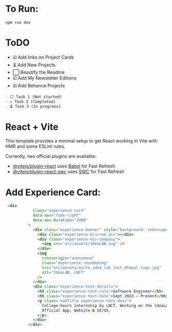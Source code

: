 # To Run:

```shell
npm run dev
```



# ToDO

- ☑️ Add links on Project Cards
- ⏳ Add New Projects
- ⬜ Beautify the Readme
- ☑️ Add My Newsletter Editions
- ☑️ Add Behance Projects

```markdown
- ⬜ Task 1 (Not started)
- ☑️ Task 2 (Completed)
- ⏳ Task 3 (In progress)
```






# React + Vite

This template provides a minimal setup to get React working in Vite with HMR and some ESLint rules.

Currently, two official plugins are available:

- [@vitejs/plugin-react](https://github.com/vitejs/vite-plugin-react/blob/main/packages/plugin-react/README.md) uses [Babel](https://babeljs.io/) for Fast Refresh
- [@vitejs/plugin-react-swc](https://github.com/vitejs/vite-plugin-react-swc) uses [SWC](https://swc.rs/) for Fast Refresh



# Add Experience Card:

```html
 <div
            class="experience-card"
            data-aos="fade-right"
            data-aos-duration="2000"
          >
            <div class="experience-banner" style="background: rebeccapurple">
              <div class="experience-blurred_div"></div>
              <div class="experience-div-company">
                <img src="src/assets/IdeaLAB.svg" />
              </div>
              <img
                crossorigin="anonymous"
                class="experience-roundedimg"
                src="src/assets/aicte_idea_lab_lnct_bhopal_logo.jpg"
                alt="IdeaLAB, LNCT"
              />
            </div>
            <div class="experience-text-details">
              <h5 class="experience-text-role">Software Engineer</h5>
              <h5 class="experience-text-date">Sept 2023 – Present</h5>
              <p class="subTitle experience-text-desc">
                College-hours internship by LNCT. Working on the ldeaLAB's
                Official App, Website & UI/UX.
              </p>
            </div>
          </div>
```
